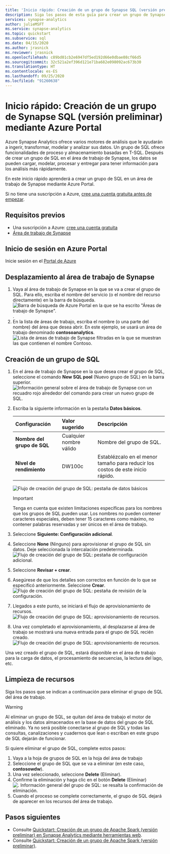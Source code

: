 ```yaml
---
title: 'Inicio rápido: Creación de un grupo de Synapse SQL (versión preliminar) mediante Azure Portal'
description: Siga los pasos de esta guía para crear un grupo de Synapse SQL mediante Azure Portal.
services: synapse-analytics
author: julieMSFT
ms.service: synapse-analytics
ms.topic: quickstart
ms.subservice: sql
ms.date: 04/15/2020
ms.author: jrasnick
ms.reviewer: jrasnick
ms.openlocfilehash: c89bd01cb2e6947df5ed192d66e0dbae08cf66d5
ms.sourcegitcommit: 32c521a2ef396d121e71ba682e098092ac673b30
ms.translationtype: HT
ms.contentlocale: es-ES
ms.lasthandoff: 09/25/2020
ms.locfileid: "91260638"
---
```

# <a name="quickstart-create-a-synapse-sql-pool-preview-using-the-azure-portal"></a>Inicio rápido: Creación de un grupo de Synapse SQL (versión preliminar) mediante Azure Portal

Azure Synapse Analytics ofrece varios motores de análisis que le ayudarán a ingerir, transformar, modelar y analizar sus datos. Un grupo de SQL ofrece funcionalidades de proceso y almacenamiento basadas en T-SQL. Después de crear un grupo de SQL en el área de trabajo de Synapse, los datos se pueden cargar, modelar, procesar y entregar para tener información para los análisis más rápidamente.

En este inicio rápido aprenderá a crear un grupo de SQL en un área de trabajo de Synapse mediante Azure Portal.

Si no tiene una suscripción a Azure, [cree una cuenta gratuita antes de empezar](https://azure.microsoft.com/free/).

## <a name="prerequisites"></a>Requisitos previos

- Una suscripción a Azure: [cree una cuenta gratuita](https://azure.microsoft.com/free/)
- [Área de trabajo de Synapse](./quickstart-create-workspace.md)

## <a name="sign-in-to-the-azure-portal"></a>Inicio de sesión en Azure Portal

Inicie sesión en el [Portal de Azure](https://portal.azure.com/)

## <a name="navigate-to-the-synapse-workspace"></a>Desplazamiento al área de trabajo de Synapse

1. Vaya al área de trabajo de Synapse en la que se va a crear el grupo de SQL. Para ello, escriba el nombre del servicio (o el nombre del recurso directamente) en la barra de búsqueda.
![Barra de búsqueda de Azure Portal en la que se ha escrito "Áreas de trabajo de Synapse".](media/quickstart-create-sql-pool/create-sql-pool-00a.png). 
1. En la lista de áreas de trabajo, escriba el nombre (o una parte del nombre) del área que desea abrir. En este ejemplo, se usará un área de trabajo denominado **contosoanalytics**.
![Lista de áreas de trabajo de Synapse filtradas en la que se muestran las que contienen el nombre Contoso.](media/quickstart-create-sql-pool/create-sql-pool-00b.png)

## <a name="create-new-sql-pool"></a>Creación de un grupo de SQL

1. En el área de trabajo de Synapse en la que desea crear el grupo de SQL, seleccione el comando **New SQL pool** (Nuevo grupo de SQL) en la barra superior.
![Información general sobre el área de trabajo de Synapse con un recuadro rojo alrededor del comando para crear un nuevo grupo de SQL.](media/quickstart-create-sql-pool/create-sql-pool-portal-01.png)
2. Escriba la siguiente información en la pestaña **Datos básicos**.

    | Configuración | Valor sugerido | Descripción |
    | :------ | :-------------- | :---------- |
    | **Nombre del grupo de SQL** | Cualquier nombre válido | Nombre del grupo de SQL. |
    | **Nivel de rendimiento** | DW100c | Establézcalo en el menor tamaño para reducir los costos de este inicio rápido. |

  
    ![Flujo de creación del grupo de SQL: pestaña de datos básicos](media/quickstart-create-sql-pool/create-sql-pool-portal-02.png)
    > [!IMPORTANT]
    > Tenga en cuenta que existen limitaciones específicas para los nombres que los grupos de SQL pueden usar. Los nombres no pueden contener caracteres especiales, deben tener 15 caracteres como máximo, no contener palabras reservadas y ser únicos en el área de trabajo.

3. Seleccione **Siguiente: Configuración adicional**.
4. Seleccione **None** (Ninguno) para aprovisionar el grupo de SQL sin datos. Deje seleccionada la intercalación predeterminada.
![Flujo de creación del grupo de SQL: pestaña de configuración adicional.](media/quickstart-create-sql-pool/create-sql-pool-portal-03.png)

5. Seleccione **Revisar + crear**.
6. Asegúrese de que los detalles son correctos en función de lo que se especificó anteriormente. Seleccione **Crear**.
![Flujo de creación del grupo de SQL: pestaña de revisión de la configuración.](media/quickstart-create-sql-pool/create-sql-pool-portal-04.png)

7. Llegados a este punto, se iniciará el flujo de aprovisionamiento de recursos.
 ![Flujo de creación del grupo de SQL: aprovisionamiento de recursos.](media/quickstart-create-sql-pool/create-sql-pool-portal-06.png)

8. Una vez completado el aprovisionamiento, al desplazarse al área de trabajo se mostrará una nueva entrada para el grupo de SQL recién creado.
 ![Flujo de creación del grupo de SQL: aprovisionamiento de recursos.](media/quickstart-create-sql-pool/create-sql-pool-portal-07.png)


Una vez creado el grupo de SQL, estará disponible en el área de trabajo para la carga de datos, el procesamiento de secuencias, la lectura del lago, etc.

## <a name="clean-up-resources"></a>Limpieza de recursos

Siga los pasos que se indican a continuación para eliminar el grupo de SQL del área de trabajo.
> [!WARNING]
> Al eliminar un grupo de SQL, se quitan del área de trabajo el motor de análisis y los datos almacenados en la base de datos del grupo de SQL eliminado. Ya no será posible conectarse al grupo de SQL y todas las consultas, canalizaciones y cuadernos que lean o escriban en este grupo de SQL dejarán de funcionar.

Si quiere eliminar el grupo de SQL, complete estos pasos:

1. Vaya a la hoja de grupos de SQL en la hoja del área de trabajo
1. Seleccione el grupo de SQL que se va a eliminar (en este caso, **contosowdw**).
1. Una vez seleccionado, seleccione **Delete** (Eliminar).
1. Confirme la eliminación y haga clic en el botón **Delete** (Eliminar)![. Información general del grupo de SQL: se resalta la confirmación de eliminación.](media/quickstart-create-sql-pool/create-sql-pool-portal-11.png)
1. Cuando el proceso se complete correctamente, el grupo de SQL dejará de aparecer en los recursos del área de trabajo.

## <a name="next-steps"></a>Pasos siguientes

- Consulte [Quickstart: Creación de un grupo de Apache Spark (versión preliminar) en Synapse Analytics mediante herramientas web](quickstart-apache-spark-notebook.md).
- Consulte [Quickstart: Creación de un grupo de Apache Spark (versión preliminar)](quickstart-create-apache-spark-pool-portal.md).
